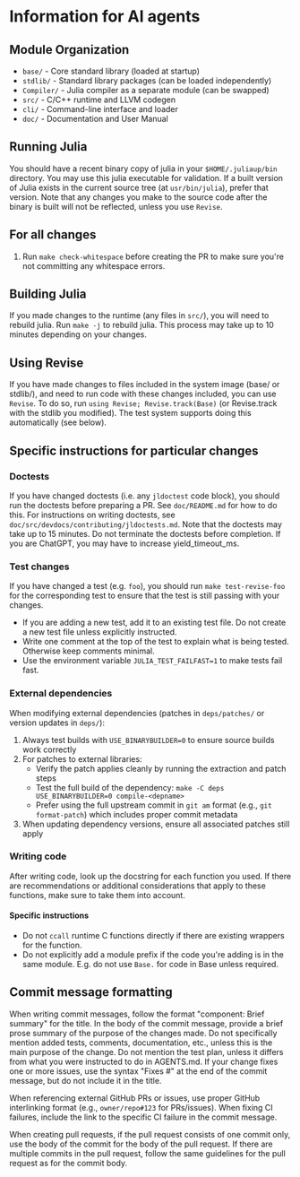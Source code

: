 # Information for AI agents

## Module Organization
- `base/` - Core standard library (loaded at startup)
- `stdlib/` - Standard library packages (can be loaded independently)
- `Compiler/` - Julia compiler as a separate module (can be swapped)
- `src/` - C/C++ runtime and LLVM codegen
- `cli/` - Command-line interface and loader
- `doc/` - Documentation and User Manual

## Running Julia

You should have a recent binary copy of julia in your `$HOME/.juliaup/bin` directory.
You may use this julia executable for validation.
If a built version of Julia exists in the current source tree (at `usr/bin/julia`),
prefer that version.
Note that any changes you make to the source code after the binary is built
will not be reflected, unless you use `Revise`.

## For all changes

1. Run `make check-whitespace` before creating the PR to make sure you're not committing any whitespace errors.

## Building Julia

If you made changes to the runtime (any files in `src/`), you will need to rebuild
julia. Run `make -j` to rebuild julia. This process may take up to 10 minutes
depending on your changes.

## Using Revise

If you have made changes to files included in the system image (base/ or stdlib/),
and need to run code with these changes included, you can use `Revise`.
To do so, run `using Revise; Revise.track(Base)` (or Revise.track with the stdlib you modified).
The test system supports doing this automatically (see below).

## Specific instructions for particular changes

### Doctests

If you have changed doctests (i.e. any `jldoctest` code block), you should run the doctests before
preparing a PR. See `doc/README.md` for how to do this. For instructions on writing doctests, see
`doc/src/devdocs/contributing/jldoctests.md`. Note that the doctests may take up to 15 minutes.
Do not terminate the doctests before completion. If you are ChatGPT, you may have to increase yield_timeout_ms.

### Test changes

If you have changed a test (e.g. `foo`), you should run `make test-revise-foo` for the
corresponding test to ensure that the test is still passing with your changes.
- If you are adding a new test, add it to an existing test file. Do not create a new test file unless explicitly instructed.
- Write one comment at the top of the test to explain what is being tested.
  Otherwise keep comments minimal.
- Use the environment variable `JULIA_TEST_FAILFAST=1` to make tests fail fast.

### External dependencies

When modifying external dependencies (patches in `deps/patches/` or version updates in `deps/`):

1. Always test builds with `USE_BINARYBUILDER=0` to ensure source builds work correctly
2. For patches to external libraries:
   - Verify the patch applies cleanly by running the extraction and patch steps
   - Test the full build of the dependency: `make -C deps USE_BINARYBUILDER=0 compile-<depname>`
   - Prefer using the full upstream commit in `git am` format (e.g., `git format-patch`) which includes proper commit metadata
3. When updating dependency versions, ensure all associated patches still apply

### Writing code
After writing code, look up the docstring for each function you used. If there
are recommendations or additional considerations that apply to these functions,
make sure to take them into account.

#### Specific instructions
- Do not `ccall` runtime C functions directly if there are existing wrappers for the function.
- Do not explicitly add a module prefix if the code you're adding is in the same module. E.g. do not use `Base.` for code in Base unless required.

## Commit message formatting

When writing commit messages, follow the format "component: Brief summary" for
the title. In the body of the commit message, provide a brief prose summary
of the purpose of the changes made. Do not specifically mention added tests, comments,
documentation, etc., unless this is the main purpose of the change. Do not mention
the test plan, unless it differs from what you were instructed to do in AGENTS.md.
If your change fixes one or more issues, use the syntax "Fixes #" at the end of the commit message, but do not include it in the title.

When referencing external GitHub PRs or issues, use proper GitHub interlinking format (e.g., `owner/repo#123` for PRs/issues).
When fixing CI failures, include the link to the specific CI failure in the commit message.

When creating pull requests, if the pull request consists of one commit only,
use the body of the commit for the body of the pull request. If there are multiple
commits in the pull request, follow the same guidelines for the pull request
as for the commit body.
